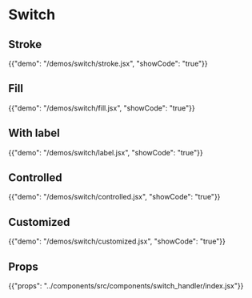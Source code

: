 # Switch

## Stroke

{{"demo": "/demos/switch/stroke.jsx", "showCode": "true"}}

## Fill

{{"demo": "/demos/switch/fill.jsx", "showCode": "true"}}

## With label

{{"demo": "/demos/switch/label.jsx", "showCode": "true"}}

## Controlled

{{"demo": "/demos/switch/controlled.jsx", "showCode": "true"}}

## Customized

{{"demo": "/demos/switch/customized.jsx", "showCode": "true"}}

## Props

{{"props": "../components/src/components/switch_handler/index.jsx"}}
